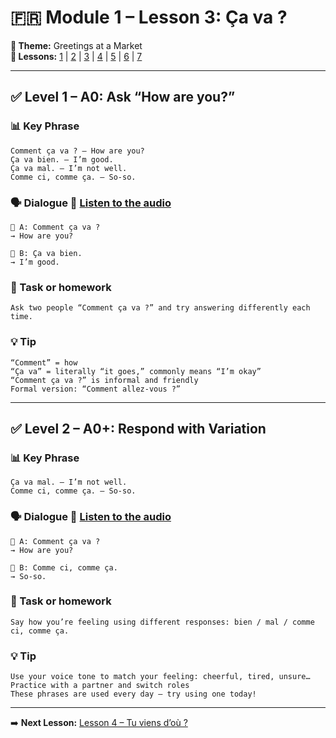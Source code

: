 # 🇫🇷 Module 1 – Lesson 3: Ça va ?

**📘 Theme:** Greetings at a Market  
**🌠 Lessons:** [1](Lesson1.md) | [2](Lesson2.md) | [3](Lesson3.md) | [4](Lesson4.md) | [5](Lesson5.md) | [6](Lesson6.md) | [7](Lesson7.md)

---

## ✅ Level 1 – A0: Ask “How are you?”

### 📊 Key Phrase
    Comment ça va ? – How are you?  
    Ça va bien. – I’m good.  
    Ça va mal. – I’m not well.  
    Comme ci, comme ça. – So-so.  

### 🗣️ Dialogue 🎿 [Listen to the audio](https://yourdomain.com/audio/lesson3_1.mp3)

    👩 A: Comment ça va ?  
    → How are you?  

    👨 B: Ça va bien.  
    → I’m good.

### 🎯 Task or homework
    Ask two people “Comment ça va ?” and try answering differently each time.

### 💡 Tip
    “Comment” = how  
    “Ça va” = literally “it goes,” commonly means “I’m okay”  
    “Comment ça va ?” is informal and friendly  
    Formal version: “Comment allez-vous ?”

---

## ✅ Level 2 – A0+: Respond with Variation

### 📊 Key Phrase
    Ça va mal. – I’m not well.  
    Comme ci, comme ça. – So-so.  

### 🗣️ Dialogue 🎿 [Listen to the audio](https://yourdomain.com/audio/lesson3_2.mp3)

    👩 A: Comment ça va ?  
    → How are you?  

    👨 B: Comme ci, comme ça.  
    → So-so.

### 🎯 Task or homework
    Say how you’re feeling using different responses: bien / mal / comme ci, comme ça.

### 💡 Tip
    Use your voice tone to match your feeling: cheerful, tired, unsure…  
    Practice with a partner and switch roles  
    These phrases are used every day — try using one today!

---

➡️ **Next Lesson:** [Lesson 4 – Tu viens d’où ?](Lesson4.md)
